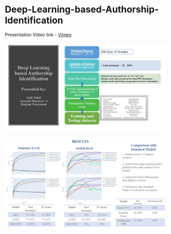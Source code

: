 # Deep-Learning-based-Authorship-Identification

Presentation Video link - [Vimeo](https://vimeo.com/415780627)

![Page1](https://github.com/arthtalati/Deep-Learning-based-Authorship-Identification/blob/master/Screenshot%202020-05-08%20at%2012.56.47%20PM.png)


![Page 2](https://github.com/arthtalati/Deep-Learning-based-Authorship-Identification/blob/master/Screenshot%202020-05-08%20at%2012.56.57%20PM.png)
